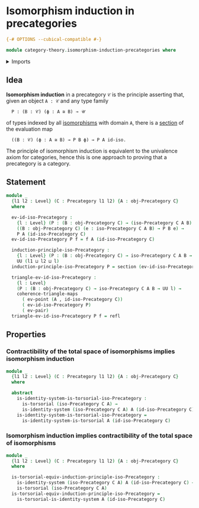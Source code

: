 # Isomorphism induction in precategories

```agda
{-# OPTIONS --cubical-compatible #-}

module category-theory.isomorphism-induction-precategories where
```

<details><summary>Imports</summary>

```agda
open import category-theory.isomorphisms-in-precategories
open import category-theory.precategories

open import foundation.commuting-triangles-of-maps
open import foundation.contractible-types
open import foundation.dependent-pair-types
open import foundation.function-types
open import foundation.identity-systems
open import foundation.identity-types
open import foundation.sections
open import foundation.torsorial-type-families
open import foundation.universe-levels
```

</details>

## Idea

**Isomorphism induction** in a precategory `𝒞` is the principle asserting that,
given an object `A : 𝒞` and any type family

```text
  P : (B : 𝒞) (ϕ : A ≅ B) → 𝒰
```

of types indexed by all
[isomorphisms](category-theory.isomorphisms-in-categories.md) with domain `A`,
there is a [section](foundation.sections.md) of the evaluation map

```text
  ((B : 𝒞) (ϕ : A ≅ B) → P B ϕ) → P A id-iso.
```

The principle of isomorphism induction is equivalent to the univalence axiom for
categories, hence this is one approach to proving that a precategory is a
category.

## Statement

```agda
module _
  {l1 l2 : Level} (C : Precategory l1 l2) {A : obj-Precategory C}
  where

  ev-id-iso-Precategory :
    {l : Level} (P : (B : obj-Precategory C) → (iso-Precategory C A B) → UU l) →
    ((B : obj-Precategory C) (e : iso-Precategory C A B) → P B e) →
    P A (id-iso-Precategory C)
  ev-id-iso-Precategory P f = f A (id-iso-Precategory C)

  induction-principle-iso-Precategory :
    {l : Level} (P : (B : obj-Precategory C) → iso-Precategory C A B → UU l) →
    UU (l1 ⊔ l2 ⊔ l)
  induction-principle-iso-Precategory P = section (ev-id-iso-Precategory P)

  triangle-ev-id-iso-Precategory :
    {l : Level}
    (P : (B : obj-Precategory C) → iso-Precategory C A B → UU l) →
    coherence-triangle-maps
      ( ev-point (A , id-iso-Precategory C))
      ( ev-id-iso-Precategory P)
      ( ev-pair)
  triangle-ev-id-iso-Precategory P f = refl
```

## Properties

### Contractibility of the total space of isomorphisms implies isomorphism induction

```agda
module _
  {l1 l2 : Level} (C : Precategory l1 l2) {A : obj-Precategory C}
  where

  abstract
    is-identity-system-is-torsorial-iso-Precategory :
      is-torsorial (iso-Precategory C A) →
      is-identity-system (iso-Precategory C A) A (id-iso-Precategory C)
    is-identity-system-is-torsorial-iso-Precategory =
      is-identity-system-is-torsorial A (id-iso-Precategory C)
```

### Isomorphism induction implies contractibility of the total space of isomorphisms

```agda
module _
  {l1 l2 : Level} (C : Precategory l1 l2) {A : obj-Precategory C}
  where

  is-torsorial-equiv-induction-principle-iso-Precategory :
    is-identity-system (iso-Precategory C A) A (id-iso-Precategory C) →
    is-torsorial (iso-Precategory C A)
  is-torsorial-equiv-induction-principle-iso-Precategory =
    is-torsorial-is-identity-system A (id-iso-Precategory C)
```
